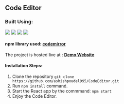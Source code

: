 ## Code Editor 
### Built Using: 
<p> 
  <img src="https://img.shields.io/badge/-ReactJs-61DAFB?logo=react&logoColor=white&style=flat">
  <img src="https://img.shields.io/badge/-HTML5-E34F26?logo=HTML5&logoColor=white&style=flat">
  <img src="https://img.shields.io/badge/-CSS-1572B6?logo=Css3&logoColor=white&style=flat">
  <img src="https://img.shields.io/badge/-npm-CB3837?logo=npm&logoColor=white&style=flat"> 
</p>

#### npm library used: <a href="https://www.npmjs.com/package/codemirror">codemirror</a>


The project is hosted live at : <b><a href="https://ashishpoudel995.github.io/CodeEditor/">Demo Website</a></b>
<br/>

#### Installation Steps:
1. Clone the repository ```git clone https://github.com/ashishpoudel995/CodeEditor.git```
2. Run ```npm install``` command.
3. Start the React app by the commmand: ```npm start```
4. Enjoy the Code Editor.
